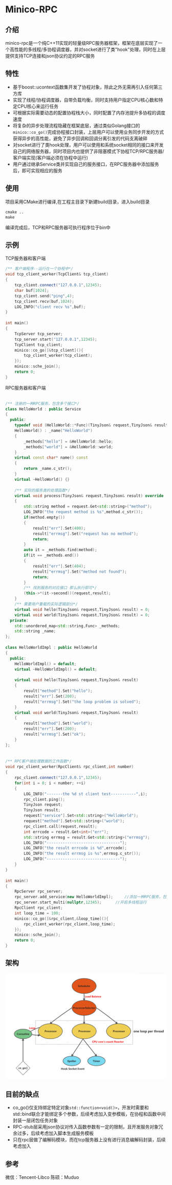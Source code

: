 Minico-RPC
=====
介绍
---
minico-rpc是一个纯C++11实现的轻量级RPC服务器框架，框架在底层实现了一个高性能的多线程/多协程调度器，并对socket进行了类"hook"处理，同时在上层提供支持TCP连接和json协议约定的RPC服务 <br>

特性
---
* 基于boost::ucontext函数集开发了协程对象，除此之外无需再引入任何第三方库 <br>
* 实现了线程/协程调度器，自带负载均衡，同时支持用户指定CPU核心数和特定CPU核心来运行任务 <br>
* 可根据实际需要动态的配置协程栈大小，同时配置了内存池提升多协程的调度速度 <br>
* 将复杂的异步处理流程隐藏在框架底层，通过类似Golang接口的`minico::co_go()`完成协程接口封装，上层用户可以使用业务同步开发的方式获得异步的高性能，避免了异步回调和回调分离引发的代码支离破碎 <br>
* 对socket进行了类hook处理，用户可以使用和系统socket相同的接口来开发自己的网络服务器，同时项目内也提供了非阻塞模式下协程TCP/RPC服务器/客户端实现(客户端必须在协程中运行) <br>
* 用户通过继承Service类并实现自己的服务接口，在RPC服务器中添加服务后，即可实现相应的服务 <br>


使用
---
项目采用CMake进行编译,在工程主目录下新建build目录，进入build目录 <br>
```
cmake ..
make  
```

编译完成后，TCP和RPC服务器可执行程序位于bin中

示例
---
TCP服务器和客户端 <br>
``` cpp
/** 客户端程序--运行在一个协程中*/
void tcp_client_worker(TcpClient& tcp_client)
{
    tcp_client.connect("127.0.0.1",12345);
    char buf[1024];
    tcp_client.send("ping",4);
    tcp_client.recv(buf,1024);
    LOG_INFO("client recv %s",buf);
}

int main()
{
    TcpServer tcp_server;
    tcp_server.start("127.0.0.1",12345);
    TcpClient tcp_client;
    minico::co_go([&tcp_client](){
		tcp_client_worker(tcp_client);
	});
    minico::sche_join();
    return 0;
}
```
RPC服务器和客户端 <br>
```cpp

/** 注册的一种RPC服务，包含多个接口*/
class HelloWorld : public Service
{
  public:
	typedef void (HelloWorld::*Func)(TinyJson& request,TinyJson& result);
	HelloWorld() : _name("HelloWorld")
	{
		_methods["hello"] = &HelloWorld::hello;
		_methods["world"] = &HelloWorld::world;
	}
	virtual const char* name() const
	{
		return _name.c_str();
	}
	virtual ~HelloWorld() {}

	/** 实际的服务类的处理函数*/
	virtual void process(TinyJson& request,TinyJson& result) override
	{
		std::string method = request.Get<std::string>("method");
		LOG_INFO("the request method is %s",method.c_str());
		if(method.empty())
		{
			result["err"].Set(400);
			result["errmsg"].Set("request has no method");
			return;
		}
		auto it = _methods.find(method);
		if(it == _methods.end())
		{
			result["err"].Set(404);
			result["errmsg"].Set("method not found");
			return;
		}
		/** 找到服务的对应接口 那么执行即可*/
		(this->*(it->second))(request,result);
	}
	/** 需要用户重载的实际逻辑部分*/
	virtual void hello(TinyJson& request,TinyJson& result) = 0;
	virtual void world(TinyJson& request,TinyJson& result) = 0;
  private:
	std::unordered_map<std::string,Func> _methods;
	std::string _name;
};

class HelloWorldImpl : public HelloWorld
{
  public:
	HelloWorldImpl() = default;
	virtual ~HelloWorldImpl() = default;
	
	virtual void hello(TinyJson& request,TinyJson& result)
	{
		result["method"].Set("hello");
		result["err"].Set(200);
		result["errmsg"].Set("the loop problem is solved");
	}
	virtual void world(TinyJson& request,TinyJson& result)
	{
		result["method"].Set("world");
		result["err"].Set(200);
		result["errmsg"].Set("ok");
	}
};


/** RPC客户端处理数据的工作函数*/
void rpc_client_worker(RpcClient& rpc_client,int number)
{
    rpc_client.connect("127.0.0.1",12345);
    for(int i = 0; i < number; ++i)
    {
        LOG_INFO("-------the %d st client test-----------",i);
        rpc_client.ping();
        TinyJson request;
        TinyJson result;
        request["service"].Set<std::string>("HelloWorld");
        request["method"].Set<std::string>("world");
        rpc_client.call(request,result);
        int errcode = result.Get<int>("err");
        std::string errmsg = result.Get<std::string>("errmsg");
        LOG_INFO("--------------------------------");
        LOG_INFO("the result errcode is %d",errcode);
        LOG_INFO("the result errmsg is %s",errmsg.c_str());
        LOG_INFO("--------------------------------");
    }    
}

int main()
{
    RpcServer rpc_server;
    rpc_server.add_service(new HelloWorldImpl);		//添加一种RPC服务，包含多个方法接口
    rpc_server.start_multi(nullptr,12345);		//开启多线程运行
    RpcClient rpc_client;				
    int loop_time = 100;
	minico::co_go([&rpc_client,&loop_time](){
		rpc_client_worker(rpc_client,loop_time);
	});
    minico::sche_join();
    return 0;
}
```
架构
---
![image](https://github.com/FlameHize/minico-RPC/blob/main/picture/1630166978.jpg)

目前的缺点
---
* co_go()仅支持绑定特定对象`std::function<void()>`，开发时需要和std::bind联合才能绑定多个参数，后续考虑加入变参模板，在协程和函数中间封装一层闭包任务对象 <br>
* RPC-stub层采用json协议对传入函数参数有一定的限制，且开发服务对象冗余过多，后续考虑加入脚本生成服务模板 <br>
* 只在rpc层做了编解码模块，而在tcp服务器上没有进行消息编解码封装，后续考虑加入 <br>

参考
---
微信：Tencent-Libco
陈硕：Muduo




